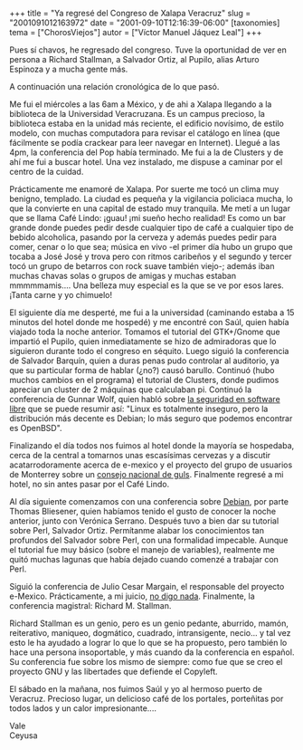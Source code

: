 +++
title = "Ya regresé del Congreso de Xalapa Veracruz"
slug = "2001091012163972"
date = "2001-09-10T12:16:39-06:00"
[taxonomies]
tema = ["ChorosViejos"]
autor = ["Víctor Manuel Jáquez Leal"]
+++

Pues sí chavos, he regresado del congreso. Tuve la oportunidad de ver en
persona a Richard Stallman, a Salvador Ortiz, al Pupilo, alias Arturo
Espinoza y a mucha gente más.

A continuación una relación cronológica de lo que pasó.

<!-- more -->
Me fui el miércoles a las 6am a México, y de ahi a Xalapa llegando a la
biblioteca de la Universidad Veracruzana. Es un campus precioso, la
biblioteca estaba en la unidad más reciente, el edificio novísimo, de
estilo modelo, con muchas computadora para revisar el catálogo en línea
(que fácilmente se podía crackear para leer navegar en Internet). Llegué
a las 4pm, la conferencia del Pop había terminado. Me fui a la de
Clusters y de ahí me fui a buscar hotel. Una vez instalado, me dispuse a
caminar por el centro de la cuidad.

Prácticamente me enamoré de Xalapa. Por suerte me tocó un clima muy
benigno, templado. La ciudad es pequeña y la vigilancia policiaca mucha,
lo que la convierte en una capital de estado muy tranquila. Me metí a un
lugar que se llama Café Lindo: ¡guau! ¡mi sueño hecho realidad! Es como
un bar grande donde puedes pedir desde cualquier tipo de café a
cualquier tipo de bebido alcoholica, pasando por la cerveza y además
puedes pedir para comer, cenar o lo que sea; música en vivo -el primer
día hubo un grupo que tocaba a José José y trova pero con ritmos
caribeños y el segundo y tercer tocó un grupo de betarros con rock suave
también viejo-; además iban muchas chavas solas o grupos de amigas y
muchas estaban mmmmmamis.... Una belleza muy especial es la que se ve
por esos lares. ¡Tanta carne y yo chimuelo!

El siguiente día me desperté, me fui a la universidad (caminando estaba
a 15 minutos del hotel donde me hospedé) y me encontré con Saúl, quien
había viajado toda la noche anterior. Tomamos el tutorial del GTK+/Gnome
que impartió el Pupilo, quien inmediatamente se hizo de admiradoras que
lo siguieron durante todo el congreso en séquito. Luego siguió la
conferencia de Salvador Barquín, quien a duras penas pudo controlar al
auditorio, ya que su particular forma de hablar (¿no?) causó barullo.
Continuó (hubo muchos cambios en el programa) el tutorial de Clusters,
donde pudimos apreciar un cluster de 2 máquinas que calculaban pi.
Continuó la conferencia de Gunnar Wolf, quien habló sobre [la seguridad
en software libre](http://www.gwolf.cx/seguridad/impl) que se puede
resumir así: "Linux es totalmente inseguro, pero la distribución más
decente es Debian; lo más seguro que podemos encontrar es OpenBSD".

Finalizando el día todos nos fuimos al hotel donde la mayoría se
hospedaba, cerca de la central a tomarnos unas escasísimas cervezas y a
discutir acatarrodoramente acerca de e-mexico y el proyecto del grupo de
usuarios de Monterrey sobre un [consejo nacional de
guls](http://wdev.org/dev/propuesta-consejo). Finalmente regresé a mi
hotel, no sin antes pasar por el Café Lindo.

Al día siguiente comenzamos con una conferencia sobre
[Debian](http://www.melix.com.mx/conf_debian.html), por parte Thomas
Bliesener, quien habíamos tenido el gusto de conocer la noche anterior,
junto con Verónica Serrano. Después tuvo a bien dar su tutorial sobre
Perl, Salvador Ortiz. Permítanme alabar los conocimientos tan profundos
del Salvador sobre Perl, con una formalidad impecable. Aunque el
tutorial fue muy básico (sobre el manejo de variables), realmente me
quitó muchas lagunas que había dejado cuando comenzé a trabajar con
Perl.

Siguió la conferencia de Julio Cesar Margain, el responsable del
proyecto e-Mexico. Prácticamente, a mi juicio, [no digo
nada](http://www.cofradia.org/article.php?sid=259&mode=thread&order=0).
Finalmente, la conferencia magistral: Richard M. Stallman.

Richard Stallman es un genio, pero es un genio pedante, aburrido, mamón,
reiterativo, maniqueo, dogmático, cuadrado, intransigente, necio... y
tal vez esto le ha ayudado a lograr lo que lo que se ha propuesto, pero
también lo hace una persona insoportable, y más cuando da la conferencia
en español. Su conferencia fue sobre los mismo de siempre: como fue que
se creo el proyecto GNU y las libertades que defiende el Copyleft.

El sábado en la mañana, nos fuimos Saúl y yo al hermoso puerto de
Veracruz. Precioso lugar, un delicioso café de los portales, porteñitas
por todos lados y un calor impresionante....

Vale  
Ceyusa

